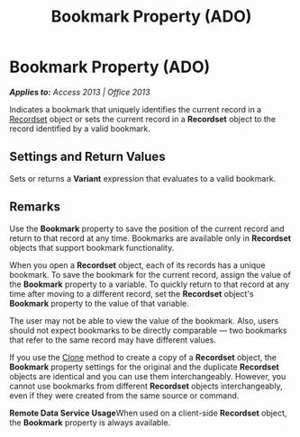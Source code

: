 ﻿---
title: Bookmark Property (ADO)
TOCTitle: Bookmark Property (ADO)
ms:assetid: 101b2ce1-21d8-aa79-e530-20f9d1c73fc8
ms:mtpsurl: https://msdn.microsoft.com/en-us/library/JJ248870(v=office.15)
ms:contentKeyID: 48543287
ms.date: 09/18/2015
mtps_version: v=office.15
---

# Bookmark Property (ADO)


_**Applies to:** Access 2013 | Office 2013_

Indicates a bookmark that uniquely identifies the current record in a [Recordset](recordset-object-ado.md) object or sets the current record in a **Recordset** object to the record identified by a valid bookmark.

## Settings and Return Values

Sets or returns a **Variant** expression that evaluates to a valid bookmark.

## Remarks

Use the **Bookmark** property to save the position of the current record and return to that record at any time. Bookmarks are available only in **Recordset** objects that support bookmark functionality.

When you open a **Recordset** object, each of its records has a unique bookmark. To save the bookmark for the current record, assign the value of the **Bookmark** property to a variable. To quickly return to that record at any time after moving to a different record, set the **Recordset** object's **Bookmark** property to the value of that variable.

The user may not be able to view the value of the bookmark. Also, users should not expect bookmarks to be directly comparable — two bookmarks that refer to the same record may have different values.

If you use the [Clone](clone-method-ado.md) method to create a copy of a **Recordset** object, the **Bookmark** property settings for the original and the duplicate **Recordset** objects are identical and you can use them interchangeably. However, you cannot use bookmarks from different **Recordset** objects interchangeably, even if they were created from the same source or command.

**Remote Data Service Usage**When used on a client-side **Recordset** object, the **Bookmark** property is always available.

